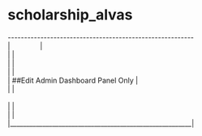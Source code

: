 # scholarship_alvas

---------------------------------------------------------<br />
|&nbsp;&nbsp;&nbsp;&nbsp;&nbsp;&nbsp;&nbsp;&nbsp;&nbsp;&nbsp;&nbsp;&nbsp;&nbsp;&nbsp;                                                        |<br />
|                                                        |<br />
|                                                        |<br />
|                                                        |<br />
|            ##Edit Admin Dashboard Panel Only           |<br />
|                                                        |<br /><br />
|                                                        |<br />
|                                                        |<br />
|________________________________________________________|<br />
